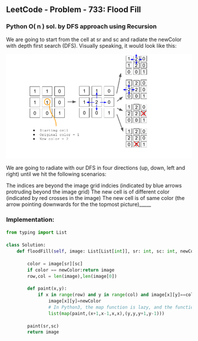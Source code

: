 ## LeetCode - Problem - 733: Flood Fill

### Python O( n ) sol. by DFS approach using Recursion

We are going to start from the cell at sr and sc and radiate the newColor with depth first search (DFS).
Visually speaking, it would look like this:

![Figure 1](image_1.png)

We are going to radiate with our DFS in four directions (up, down, left and right) until we hit the following scenarios:

The indices are beyond the image grid indcies (indicated by blue arrows protruding beyond the image grid)
The new cell is of different color (indicated by red crosses in the image)
The new cell is of same color (the arrow pointing downwards for the the topmost picture)_____

### Implementation:

```python
from typing import List

class Solution:
    def floodFill(self, image: List[List[int]], sr: int, sc: int, newColor: int) -> List[List[int]]:

        color = image[sr][sc]
        if color == newColor:return image
        row,col = len(image),len(image[0])
		
        def paint(x,y):
            if x in range(row) and y in range(col) and image[x][y]==color:
                image[x][y]=newColor
				# In Python3, the map function is lazy, and the function inside will not be calculated without adding list
                list(map(paint,(x+1,x-1,x,x),(y,y,y+1,y-1)))
                
        paint(sr,sc)
        return image
```



